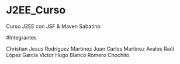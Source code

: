 # J2EE_Curso
Curso J2EE con JSF & Maven Sabatino

#Integrantes

Christian Jesus Rodriguez Martinez
Juan Carlos Martinez Avalos
Raúl López García
Victor Hugo Blanco Romero
Chochito